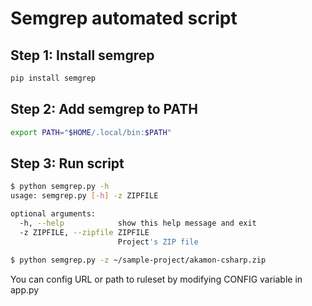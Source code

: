 # Semgrep automated script

## Step 1: Install semgrep

```bash
pip install semgrep
```

## Step 2: Add semgrep to PATH

```bash
export PATH="$HOME/.local/bin:$PATH"
```

## Step 3: Run script

```bash
$ python semgrep.py -h
usage: semgrep.py [-h] -z ZIPFILE

optional arguments:
  -h, --help            show this help message and exit
  -z ZIPFILE, --zipfile ZIPFILE
                        Project's ZIP file
```

```bash
$ python semgrep.py -z ~/sample-project/akamon-csharp.zip
```

You can config URL or path to ruleset by modifying CONFIG variable in app.py
